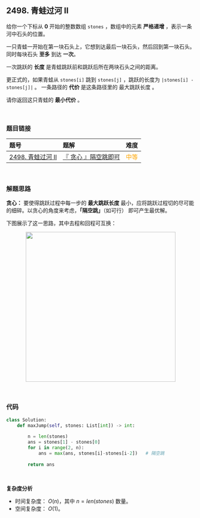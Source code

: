 
## 2498. 青蛙过河 II

给你一个下标从 **0** 开始的整数数组 `stones` ，数组中的元素 **严格递增** ，表示一条河中石头的位置。

一只青蛙一开始在第一块石头上，它想到达最后一块石头，然后回到第一块石头。同时每块石头 **至多** 到达 **一次**。

一次跳跃的 **长度** 是青蛙跳跃前和跳跃后所在两块石头之间的距离。

更正式的，如果青蛙从 `stones[i]` 跳到 `stones[j]` ，跳跃的长度为 `|stones[i] - stones[j]|` 。
一条路径的 **代价** 是这条路径里的 最大跳跃长度 。

请你返回这只青蛙的 **最小代价** 。


<br>

### 题目链接


| 题号 |  题解 | 难度 |
| :-----| :---- | :----: |
| [2498. 青蛙过河 II](https://leetcode.cn/problems/frog-jump-ii) |  [『 贪心 』隔空跳即可](https://leetcode.cn/problems/frog-jump-ii/post-solution/by-flix-6t7q/) | <font color="orange"> 中等 </font> |


<br>


### 解题思路

**贪心：** 要使得跳跃过程中每一步的 **最大跳跃长度** 最小，应将跳跃过程切的尽可能的细碎。以贪心的角度来考虑，**「隔空跳」**（如可行） 即可产生最优解。


下图展示了这一思路，其中去程和回程可互换：



<p align="center">
  <img src="https://pic.leetcode.cn/1670699493-TPmeqP-frog-jump-ii.png" width="400"/>
</p>

<br>


### 代码
```Python []
class Solution:
    def maxJump(self, stones: List[int]) -> int:
        
        n = len(stones)
        ans = stones[1] - stones[0]
        for i in range(2, n):
            ans = max(ans, stones[i]-stones[i-2])   # 隔空跳
        
        return ans
```

<br>

**复杂度分析**

* 时间复杂度： $O(n)$，其中 $n=len(stones)$ 数量。
* 空间复杂度： $O(1)$。


